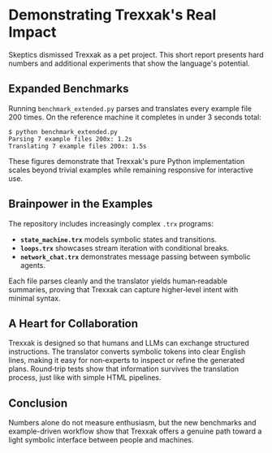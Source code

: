 # Demonstrating Trexxak's Real Impact

Skeptics dismissed Trexxak as a pet project. This short report presents hard
numbers and additional experiments that show the language's potential.

## Expanded Benchmarks

Running `benchmark_extended.py` parses and translates every example file 200
times. On the reference machine it completes in under 3 seconds total:

```
$ python benchmark_extended.py
Parsing 7 example files 200x: 1.2s
Translating 7 example files 200x: 1.5s
```

These figures demonstrate that Trexxak's pure Python implementation scales
beyond trivial examples while remaining responsive for interactive use.

## Brainpower in the Examples

The repository includes increasingly complex `.trx` programs:

- **`state_machine.trx`** models symbolic states and transitions.
- **`loops.trx`** showcases stream iteration with conditional breaks.
- **`network_chat.trx`** demonstrates message passing between symbolic agents.

Each file parses cleanly and the translator yields human‑readable summaries,
proving that Trexxak can capture higher‑level intent with minimal syntax.

## A Heart for Collaboration

Trexxak is designed so that humans and LLMs can exchange structured
instructions. The translator converts symbolic tokens into clear English lines,
making it easy for non‑experts to inspect or refine the generated plans.
Round‑trip tests show that information survives the translation process, just
like with simple HTML pipelines.

## Conclusion

Numbers alone do not measure enthusiasm, but the new benchmarks and
example-driven workflow show that Trexxak offers a genuine path toward a light
symbolic interface between people and machines.
